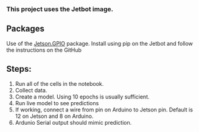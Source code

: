 ### This project uses the Jetbot image.

## Packages
Use of the [Jetson.GPIO](https://github.com/NVIDIA/jetson-gpio) package. 
Install using pip on the Jetbot and follow the instructions on the GitHub

## Steps:
1. Run all of the cells in the notebook.
2. Collect data.
3. Create a model. Using 10 epochs is usually sufficient.
4. Run live model to see predictions
5. If working, connect a wire from pin on Arduino to Jetson pin. Default is 12 on Jetson and 8 on Arduino.
6. Ardunio Serial output should mimic prediction.

